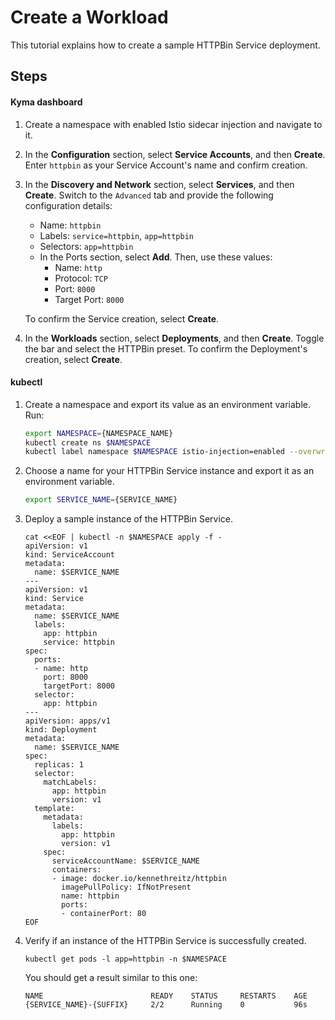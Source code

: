# Create a Workload

This tutorial explains how to create a sample HTTPBin Service deployment.

## Steps

<!-- tabs:start -->
#### **Kyma dashboard**

1. Create a namespace with enabled Istio sidecar injection and navigate to it.
2. In the **Configuration** section, select **Service Accounts**, and then **Create**. Enter `httpbin` as your Service Account's name and confirm creation.
4. In the **Discovery and Network** section, select **Services**, and then **Create**. Switch to the `Advanced` tab and provide the following configuration details:
    - Name: `httpbin`
    - Labels: `service=httpbin`, `app=httpbin`
    - Selectors: `app=httpbin`
    - In the Ports section, select **Add**. Then, use these values:
      - Name: `http`
      - Protocol: `TCP`
      - Port: `8000`
      - Target Port: `8000`

    To confirm the Service creation, select **Create**.
5. In the **Workloads** section, select **Deployments**, and then **Create**. Toggle the bar and select the HTTPBin preset. To confirm the Deployment's creation, select **Create**.

#### **kubectl**

<!-- tabs:end -->

1. Create a namespace and export its value as an environment variable. Run:

    ```bash
    export NAMESPACE={NAMESPACE_NAME}
    kubectl create ns $NAMESPACE
    kubectl label namespace $NAMESPACE istio-injection=enabled --overwrite
    ```

2. Choose a name for your HTTPBin Service instance and export it as an environment variable.

    ```bash
    export SERVICE_NAME={SERVICE_NAME}
    ```

3. Deploy a sample instance of the HTTPBin Service.

    ```shell
    cat <<EOF | kubectl -n $NAMESPACE apply -f -
    apiVersion: v1
    kind: ServiceAccount
    metadata:
      name: $SERVICE_NAME
    ---
    apiVersion: v1
    kind: Service
    metadata:
      name: $SERVICE_NAME
      labels:
        app: httpbin
        service: httpbin
    spec:
      ports:
      - name: http
        port: 8000
        targetPort: 8000
      selector:
        app: httpbin
    ---
    apiVersion: apps/v1
    kind: Deployment
    metadata:
      name: $SERVICE_NAME
    spec:
      replicas: 1
      selector:
        matchLabels:
          app: httpbin
          version: v1
      template:
        metadata:
          labels:
            app: httpbin
            version: v1
        spec:
          serviceAccountName: $SERVICE_NAME
          containers:
          - image: docker.io/kennethreitz/httpbin
            imagePullPolicy: IfNotPresent
            name: httpbin
            ports:
            - containerPort: 80
    EOF
    ```

4. Verify if an instance of the HTTPBin Service is successfully created.
   
    ```shell
    kubectl get pods -l app=httpbin -n $NAMESPACE
    ```
    
    You should get a result similar to this one:
    
    ```shell
    NAME                        READY    STATUS     RESTARTS    AGE
    {SERVICE_NAME}-{SUFFIX}     2/2      Running    0           96s
    ```